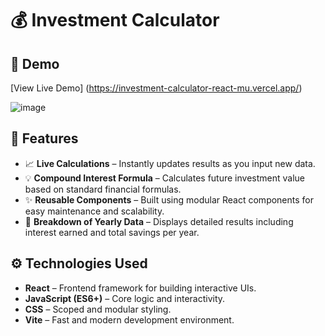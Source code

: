 # 💰 Investment Calculator

## 🔗 Demo

[View Live Demo] (https://investment-calculator-react-mu.vercel.app/)

![image](https://github.com/user-attachments/assets/70bb7dc4-7970-456c-8ce1-1e0de8529906)

## 🧠 Features

- 📈 **Live Calculations** – Instantly updates results as you input new data.
- 💡 **Compound Interest Formula** – Calculates future investment value based on standard financial formulas.
- ✨ **Reusable Components** – Built using modular React components for easy maintenance and scalability.
- 🧮 **Breakdown of Yearly Data** – Displays detailed results including interest earned and total savings per year.

## ⚙️ Technologies Used

- **React** – Frontend framework for building interactive UIs.
- **JavaScript (ES6+)** – Core logic and interactivity.
- **CSS** – Scoped and modular styling.
- **Vite** – Fast and modern development environment.

